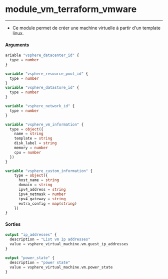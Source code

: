 # module_vm_terraform_vmware

---

- Ce module permet de créer une machine virtuelle à partir d'un template linux.

#### Arguments

```tf
ariable "vsphere_datacenter_id" {
  type = number
}

variable "vsphere_resource_pool_id" {
  type = number
}
variable "vsphere_datastore_id" {
  type = number
}

variable "vsphere_network_id" {
  type = number
}

variable "vsphere_vm_information" {
  type = object({
    name = string
    template = string
    disk_label = string
    memory = number
    cpu = number 
  })
}

variable "vsphere_custom_information" {
    type = object({
      host_name = string
      domain = string
      ipv4_address = string
      ipv4_netmask = number
      ipv4_gateway = string
      extra_config = map(string)
    })
}
```

#### Sorties

```tf
output "ip_addresses" {
  description = "List vm Ip addresses"
  value = vsphere_virtual_machine.vm.guest_ip_addresses
}

output "power_state" {
  description = "power state"
  value = vsphere_virtual_machine.vm.power_state
}

```
